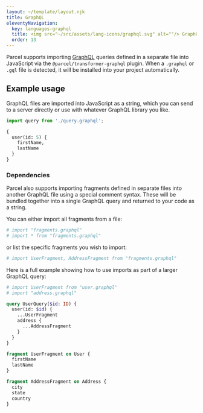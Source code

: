 ```yaml
---
layout: ~/template/layout.njk
title: GraphQL
eleventyNavigation:
  key: languages-graphql
  title: <img src="~/src/assets/lang-icons/graphql.svg" alt=""/> GraphQL
  order: 13
---
```


Parcel supports importing [GraphQL](https://graphql.org) queries defined in a separate file into JavaScript via the `@parcel/transformer-graphql` plugin.  When a `.graphql` or `.gql` file is detected, it will be installed into your project automatically.

## Example usage

GraphQL files are imported into JavaScript as a string, which you can send to a server directly or use with whatever GraphQL library you like.

<sample>
<sample-file name="app.js">

```js
import query from './query.graphql';
```

</sample-file>
<sample-file name="query.graphql">

```graphql
{
  user(id: 5) {
    firstName,
    lastName
  }
}
```

</sample-file>
</sample>

### Dependencies

Parcel also supports importing fragments defined in separate files into another GraphQL file using a special comment syntax. These will be bundled together into a single GraphQL query and returned to your code as a string.

You can either import all fragments from a file:

```graphql
# import "fragments.graphql"
# import * from "fragments.graphql"
```

or list the specific fragments you wish to import:

```graphql
# import UserFragment, AddressFragment from "fragments.graphql"
```

Here is a full example showing how to use imports as part of a larger GraphQL query:

<sample>
<sample-file name="query.graphql">

```graphql
# import UserFragment from "user.graphql"
# import "address.graphql"

query UserQuery($id: ID) {
  user(id: $id) {
    ...UserFragment
    address {
      ...AddressFragment
    }
  }
}
```

</sample-file>
<sample-file name="user.graphql">

```graphql
fragment UserFragment on User {
  firstName
  lastName
}
```

</sample-file>
<sample-file name="address.graphql">

```graphql
fragment AddressFragment on Address {
  city
  state
  country
}
```

</sample-file>
</sample>

